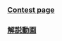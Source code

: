 ### [Contest page](https://atcoder.jp/contests/abc380)

### [解説動画](https://www.youtube.com/watch?v=0oamw5qfm-o&ab_channel=AtCoderLive)